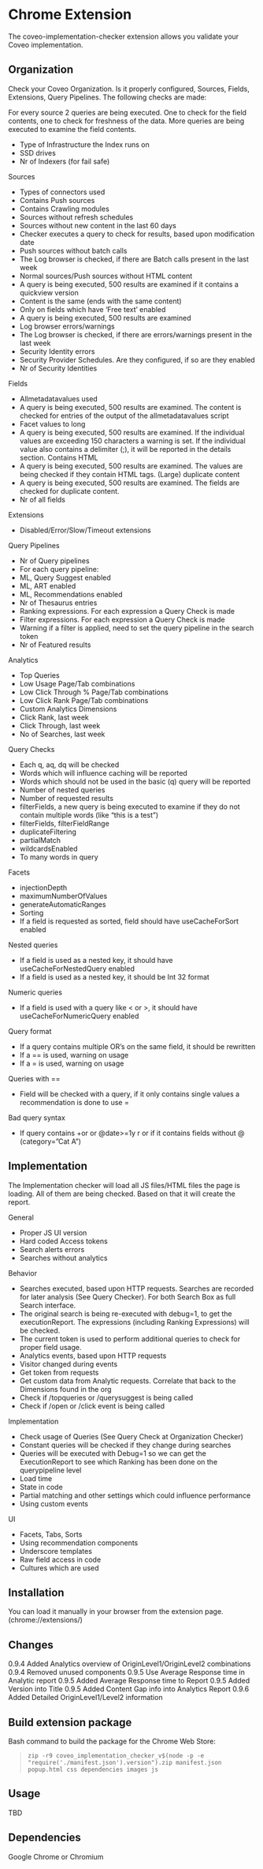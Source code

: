 # Chrome Extension
The coveo-implementation-checker extension allows you validate your Coveo implementation.

## Organization
Check your Coveo Organization. Is it properly configured, Sources, Fields, Extensions, Query Pipelines.
The following checks are made:

For every source 2 queries are being executed. One to check for the field contents, one to check for freshness of the data. More queries are being executed to examine the field contents.
- Type of Infrastructure the Index runs on
- SSD drives
- Nr of Indexers (for fail safe)

Sources
- Types of connectors used
- Contains Push sources
- Contains Crawling modules
- Sources without refresh schedules
- Sources without new content in the last 60 days
- Checker executes a query to check for results, based upon modification date
- Push sources without batch calls
- The Log browser is checked, if there are Batch calls present in the last week
- Normal sources/Push sources without HTML content
- A query is being executed, 500 results are examined if it contains a quickview version
- Content is the same (ends with the same content)
- Only on fields which have ‘Free text’ enabled
- A query is being executed, 500 results are examined
- Log browser errors/warnings
- The Log browser is checked, if there are errors/warnings present in the last week
- Security Identity errors
- Security Provider Schedules. Are they configured, if so are they enabled
- Nr of Security Identities

Fields
- Allmetadatavalues used
- A query is being executed, 500 results are examined. The content is checked for entries of the output of the allmetadatavalues script
- Facet values to long
- A query is being executed, 500 results are examined. If the individual values are exceeding 150 characters a warning is set. If the individual value also contains a delimiter (;), it will be reported in the details section.
Contains HTML
- A query is being executed, 500 results are examined. The values are being checked if they contain HTML tags.
(Large) duplicate content
- A query is being executed, 500 results are examined. The fields are checked for duplicate content. 
- Nr of all fields

Extensions
- Disabled/Error/Slow/Timeout extensions

Query Pipelines
- Nr of Query pipelines
- For each query pipeline:
- ML, Query Suggest enabled
- ML, ART enabled
- ML, Recommendations enabled
- Nr of Thesaurus entries
- Ranking expressions. For each expression a Query Check is made
- Filter expressions. For each expression a Query Check is made
- Warning if a filter is applied, need to set the query pipeline in the search token
- Nr of Featured results

Analytics
- Top Queries
- Low Usage Page/Tab combinations
- Low Click Through % Page/Tab combinations
- Low Click Rank Page/Tab combinations
- Custom Analytics Dimensions
- Click Rank, last week
- Click Through, last week
- No of Searches, last week

Query Checks
- Each q, aq, dq will be checked
- Words which will influence caching will be reported
- Words which should not be used in the basic (q) query will be reported
- Number of nested queries
- Number of requested results
- filterFields, a new query is being executed to examine if they do not contain multiple words (like “this is a test”)
- filterFields, filterFieldRange
- duplicateFiltering
- partialMatch
- wildcardsEnabled
- To many words in query

Facets
- injectionDepth
- maximumNumberOfValues
- generateAutomaticRanges
- Sorting
- If a field is requested as sorted, field should have useCacheForSort enabled

Nested queries
- If a field is used as a nested key, it should have useCacheForNestedQuery enabled
- If a field is used as a nested key, it should be Int 32 format

Numeric queries
- If a field is used with a query like < or >, it should have useCacheForNumericQuery enabled

Query format
- If a query contains multiple OR’s on the same field, it should be rewritten
- If a == is used, warning on usage
- If a = is used, warning on usage

Queries with ==
- Field will be checked with a query, if it only contains single values a recommendation is done to use =

Bad query syntax
- If query contains +or or @date>=1y r or if it contains fields without @ (category=”Cat A”)


## Implementation
The Implementation checker will load all JS files/HTML files the page is loading. All of them are being checked. Based on that it will create the report.

General
- Proper JS UI version
- Hard coded Access tokens
- Search alerts errors
- Searches without analytics

Behavior
- Searches executed, based upon HTTP requests. Searches are recorded for later analysis (See Query Checker). For both Search Box as full Search interface.
- The original search is being re-executed with debug=1, to get the executionReport. The expressions (including Ranking Expressions) will be checked.
- The current token is used to perform additional queries to check for proper field usage.
- Analytics events, based upon HTTP requests
- Visitor changed during events
- Get token from requests
- Get custom data from Analytic requests. Correlate that back to the Dimensions found in the org
- Check if /topqueries or /querysuggest is being called
- Check if /open or /click event is being called

Implementation
- Check usage of Queries (See Query Check at Organization Checker)
- Constant queries will be checked if they change during searches
- Queries will be executed with Debug=1 so we can get the ExecutionReport to see which Ranking has been done on the querypipeline level
- Load time
- State in code
- Partial matching and other settings which could influence performance
- Using custom events

UI 
- Facets, Tabs, Sorts
- Using recommendation components
- Underscore templates
- Raw field access in code
- Cultures which are used


## Installation
You can load it manually in your browser from the extension page. (chrome://extensions/)

## Changes
0.9.4 Added Analytics overview of OriginLevel1/OriginLevel2 combinations
0.9.4 Removed unused components
0.9.5 Use Average Response time in Analytic report
0.9.5 Added Average Response time to Report
0.9.5 Added Version into Title
0.9.5 Added Content Gap info into Analytics Report
0.9.6 Added Detailed OriginLevel1/Level2 information

## Build extension package

Bash command to build the package for the Chrome Web Store:
> `zip -r9 coveo_implementation_checker_v$(node -p -e "require('./manifest.json').version").zip manifest.json popup.html css dependencies images js`

## Usage

TBD

## Dependencies
Google Chrome or Chromium

